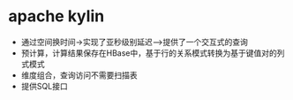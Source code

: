 # apache kylin 

* 通过空间换时间->实现了亚秒级别延迟——>提供了一个交互式的查询  
* 预计算，计算结果保存在HBase中，基于行的关系模式转换为基于键值对的列式模式  
* 维度组合，查询访问不需要扫描表  
* 提供SQL接口 